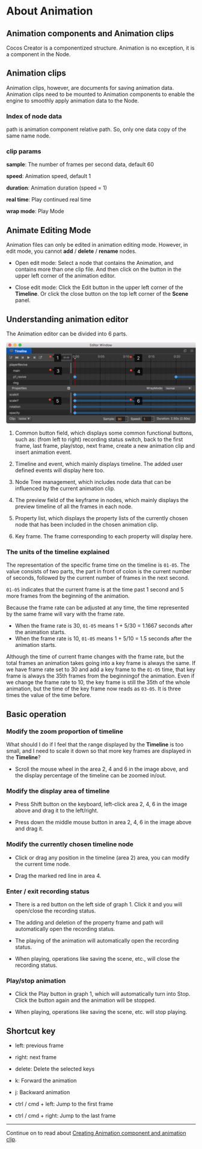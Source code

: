 # About Animation

## Animation components and Animation clips
Cocos Creator is a componentized structure. Animation is no exception, it is a component in the Node. 

## Animation clips

Animation clips, however, are documents for saving animation data. Animation clips need to be mounted to Animation components to enable the engine to smoothly apply animation data to the Node.

### Index of node data

path is animation component relative path. So, only one data copy of the same name node.

### clip params

**sample**: The number of frames per second data, default 60

**speed**: Animation speed, default 1

**duration**: Animation duration (speed = 1)

**real time**: Play continued real time

**wrap mode**: Play Mode

## Animate Editing Mode

Animation files can only be edited in animation editing mode. However, in edit mode, you cannot **add** / **delete** / **rename** nodes.

- Open edit mode: Select a node that contains the Animation, and contains more than one clip file. And then click on the button in the upper left corner of the animation editor.

- Close edit mode: Click the Edit button in the upper left corner of the **Timeline**. Or click the close button on the top left corner of the **Scene** panel.

## Understanding animation editor

The Animation editor can be divided into 6 parts.

![main](animation/main.jpg)

1. Common button field, which displays some common functional buttons, such as: (from left to right) recording status switch, back to the first frame, last frame, play/stop, next frame, create a new animation clip and insert animation event.

2. Timeline and event, which mainly displays timeline. The added user defined events will display here too.

3. Node Tree management, which includes node data that can be influenced by the current animation clip.

4. The preview field of the keyframe in nodes, which mainly displays the preview timeline of all the frames in each node.

5. Property list, which displays the property lists of the currently chosen node that has been included in the chosen animation clip.

6. Key frame. The frame corresponding to each property will display here.

### The units of the timeline explained

The representation of the specific frame time on the timeline is `01-05`. The value consists of two parts, the part in front of colon is the current number of seconds, followed by the current number of frames in the next second.

`01-05` indicates that the current frame is at the time past  1 second and 5 more frames from the beginning of the animation.

Because the frame rate can be adjusted at any time, the time represented by the same frame will vary with the frame rate.

- When the frame rate is 30, `01-05` means 1 + 5/30 = 1.1667 seconds after the animation starts.
- When the frame rate is 10, `01-05` means 1 + 5/10 = 1.5 seconds after the animation starts.

Although the time of current frame changes with the frame rate, but the total frames an animation takes going into a key frame is always the same. If we have frame rate set to 30 and add a key frame to the `01-05` time, that key frame is  always the 35th frames from the beginningof the animation. Even if we change the frame rate to 10, the key frame is still the 35th of the whole animation, but the time of the key frame now reads as `03-05`. It is three times the value of the time before.

## Basic operation

### Modify the zoom proportion of timeline

What should I do if I feel that the range displayed by the **Timeline** is too small, and I need to scale it down so that more key frames are displayed in the **Timeline**?

- Scroll the mouse wheel in the area 2, 4 and 6 in the image above, and the display percentage of the timeline can be zoomed in/out.

### Modify the display area of timeline

- Press Shift button on the keyboard, left-click area 2, 4, 6 in the image above and drag it to the left/right.

- Press down the middle mouse button in area 2, 4, 6 in the image above and drag it.

### Modify the currently chosen timeline node

- Click or drag any position in the timeline (area 2) area, you can modify the current time node.

- Drag the marked red line in area 4.

### Enter / exit recording status

- There is a red button on the left side of graph 1. Click it and you will open/close the recording status.

- The adding and deletion of the property frame and path will automatically open the recording status.

- The playing of the animation will automatically open the recording status.

- When playing, operations like saving the scene, etc., will close the recording status.

### Play/stop animation

- Click the Play button in graph 1, which will automatically turn into Stop. Click the button again and the animation will be stopped.

- When playing, operations like saving the scene, etc. will stop playing.

## Shortcut key

- left: previous frame
 
- right: next frame
 
- delete: Delete the selected keys
 
- k: Forward the animation
 
- j: Backward animation
 
- ctrl / cmd + left: Jump to the first frame

- ctrl / cmd + right: Jump to the last frame

---

Continue on to read about [Creating Animation component and animation clip](animation-clip.md).
